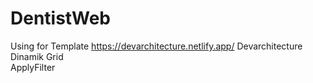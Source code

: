 # DentistWeb
Using for Template https://devarchitecture.netlify.app/
Devarchitecture <br>
Dinamik Grid <br>
ApplyFilter <br>
